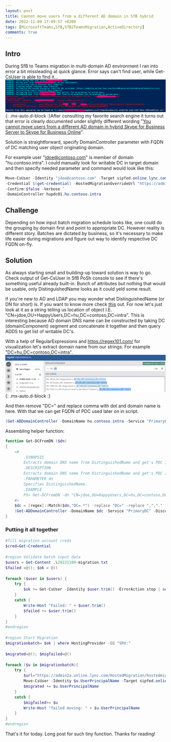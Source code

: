 ```yaml
---
layout: post
title: Cannot move users from a different AD domain in SfB hybrid
date: 2022-11-09 17:09:57 +0200
tags: [MicrosoftTeams,SfB,SfB2TeamsMigration,ActiveDirectory]
comments: true
---
```

## Intro
During SfB to Teams migration in multi-domain AD environment I ran into error a bit missleading at quick glance. Error says can't find user, while Get-CsUser is able to find it... ![error](../assets/img/2022-11-09-SfB2TeamsFieldNotes-1/ErrorSfBMove.png){: .mx-auto.d-block :}After consulting my favorite search engine it turns out that error is clearly documented under slightly different wording "[You cannot move users from a different AD domain in hybrid Skype for Business Server to Skype for Business Online](
https://learn.microsoft.com/en-us/skypeforbusiness/troubleshoot/hybrid-move-sfb-online/cannot-move-users-from-different-ad-domain)".

Solution is straightforward, specify DomainController parameter with FQDN of DC matching user object originating domain.

For example user "jdoe@contoso.com" is member of domain "hu.contoso.intra". I could manually look for writable DC in target domain and then specify needed parameter and command would look like this:
```powershell
Move-CsUser -Identity "jdoe@contoso.com" -Target sipfed.online.lync.com `
-Credential $(get-credential) -HostedMigrationOverrideUrl "https://admin2a.online.lync.com/HostedMigration/hostedmigrationService.svc" `
-Confirm:$false -Verbose `
-DomainController hupdc01.hu.contoso.intra
```
## Challenge
Depending on how input batch migration schedule looks like, one could do the grouping by domain first and point to appropriate DC. However reality is different story. Batches are dictated by business, so it's necessary to make life easier during migrations and figure out way to identify respective DC FQDN on-fly.
## Solution
As always starting small and building-up toward solution is way to go. Check output of Get-CsUser in SfB PoSh console to see if there's something useful already built-in. Bunch of attributes but nothing that would be usable, only DistinguishedName looks as it could yeld some result. 

If you're new to AD and LDAP you may wonder what DistinguishedName (or DN for short) is. If you want to know more check [this](https://learn.microsoft.com/en-us/previous-versions/windows/desktop/ldap/distinguished-names) out. For now let's just look at it as a string telling us location of object I.E. "CN=jdoe,OU=HappyUsers,DC=hu,DC=contoso,DC=intra". This is interesting because AD domain DNS name can be constructed by taking DC (domainComponent) segment and concatenate it together and then query ADDS to get list of writable DC's.

With a help of RegularExpressions and https://regex101.com/ for visualization let's extract domain name from our strings. For example "DC=hu,DC=contoso,DC=intra".
![regex](../assets/img/2022-11-09-SfB2TeamsFieldNotes-1\regex.png){: .mx-auto.d-block :}

And then remove "DC=" and replace comma with dot and domain name is here. 
With that we can get FQDN of PDC used later on in script. 
```powershell
(Get-ADDomainController -DomainName hu.contoso.intra -Service "PrimaryDC" -Discover).HostName
```
Assembling helper function:
```powershell
function Get-DCFromDN ($dn)
{
    <#
        .SYNOPSIS
        Extracts domain DNS name from DistinguishedName and get's PDC in target AD. 
        .DESCRIPTION
        Extracts domain DNS name from DistinguishedName and get's PDC in target AD. Function depends on ActiveDirectory module.
        .PARAMETER dn
        Specifies DistinguishedName.
        .EXAMPLE
        PS> Get-DCFromDN -dn "CN=jdoe,OU=HappyUsers,DC=hu,DC=contoso,DC=intra"
    #>
    $dc = [regex]::Match($dn,"DC=.*") -replace "DC=" -replace ",","."
    (Get-ADDomainController -DomainName $dc -Service "PrimaryDC" -Discover).HostName
}
```
### Putting it all together
```powershell
#fill migration account creds
$cred=Get-Credential  

#region Validate batch input data
$users = Get-Content .\20221109-migration.txt
$failed =@(); $ok = @()

foreach ($user in $users) {
    try {
        $ok += Get-CsUser -Identity $user.trim() -ErrorAction stop | select userprincipalname,HostingProvider,lineuri,name,RegistrarPool,@{l="DC";e={Get-DCFromDN -dn $_.DistinguishedName}}
    }
    catch {
        Write-Host "Failed: " + $user.trim()
        $failed += $user.trim()
    }
}
#endregion

#region Start Migration
$migrationbatch= $ok | where HostingProvider -EQ "SRV:"

$migrated=@(); $migfailed=@()

foreach ($u in $migrationbatch){
    try {
        $url="https://admin2a.online.lync.com/HostedMigration/hostedmigrationService.svc"
        Move-CsUser -Identity $u.UserPrincipalName -Target sipfed.online.lync.com -Credential $cred -HostedMigrationOverrideUrl $url -Confirm:$false -Verbose -ErrorAction Stop -DomainController $u.dc
        $migrated += $u.UserPrincipalName  
    }
    catch {
        $migfailed+= $u
        Write-Host "failed moving: " + $u.UserPrincipalName
    }
}
#endregion
```

That's it for today. Long post for such tiny function. Thanks for reading!